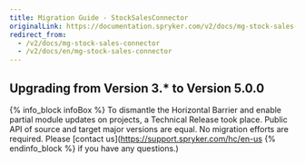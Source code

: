 ```yaml
---
title: Migration Guide - StockSalesConnector
originalLink: https://documentation.spryker.com/v2/docs/mg-stock-sales-connector
redirect_from:
  - /v2/docs/mg-stock-sales-connector
  - /v2/docs/en/mg-stock-sales-connector
---
```


## Upgrading from Version 3.* to Version 5.0.0

{% info_block infoBox %}
To dismantle the Horizontal Barrier and enable partial module updates on projects, a Technical Release took place. Public API of source and target major versions are equal. No migration efforts are required. Please [contact us](https://support.spryker.com/hc/en-us
{% endinfo_block %} if you have any questions.)
